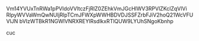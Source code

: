 Vm14YVUxTnRWa1pPVldoVVltczFjRlZ0ZEhkVmJGcHlWV3RPVlZKclZqVlVi
RlpyWVVaWmQwNUljRlpTCmJFWXpWWHBDVDJSSFZrbFJiV2hoQ21WcVFUVlJN
bVIzWTBkR1NGWlVNRXREYlRsdlkxRTlQUW9LYUhSNgoKbnhp

cuc